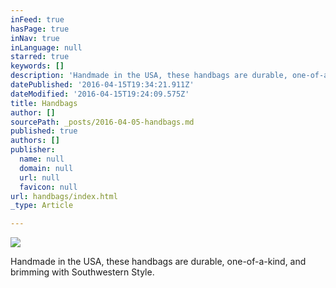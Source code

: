 ```yaml
---
inFeed: true
hasPage: true
inNav: true
inLanguage: null
starred: true
keywords: []
description: 'Handmade in the USA, these handbags are durable, one-of-a-kind, and brimming with Southwestern Style.'
datePublished: '2016-04-15T19:34:21.911Z'
dateModified: '2016-04-15T19:24:09.575Z'
title: Handbags
author: []
sourcePath: _posts/2016-04-05-handbags.md
published: true
authors: []
publisher:
  name: null
  domain: null
  url: null
  favicon: null
url: handbags/index.html
_type: Article

---
```

![](https://the-grid-user-content.s3-us-west-2.amazonaws.com/8ed7ad03-80aa-402e-b1fc-2b05fd419efe.jpg)

Handmade in the USA, these handbags are durable, one-of-a-kind, and brimming with Southwestern Style.